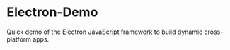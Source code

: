 # Electron-Demo

Quick demo of the Electron JavaScript framework to build dynamic cross-platform apps.
